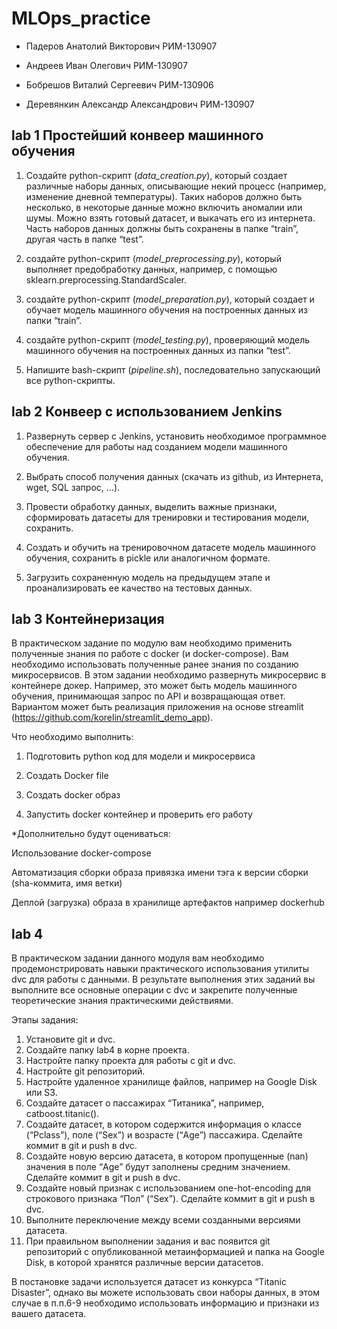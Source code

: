 # MLOps_practice

- Падеров Анатолий Викторович РИМ-130907

- Андреев Иван Олегович РИМ-130907

- Бобрешов Виталий Сергеевич РИМ-130906

- Деревянкин Александр Александрович РИМ-130907


## lab 1 Простейший конвеер машинного обучения

1.	Создайте python-скрипт (_data_creation.py_), который создает различные наборы данных, описывающие некий процесс (например, изменение дневной температуры). Таких наборов должно быть несколько, в некоторые данные можно включить аномалии или шумы. Можно взять готовый датасет, и выкачать его из интернета. Часть наборов данных должны быть сохранены в папке “train”, другая часть в папке “test”.

2.	создайте python-скрипт (_model_preprocessing.py_), который выполняет предобработку данных, например, с помощью sklearn.preprocessing.StandardScaler.

3.	создайте python-скрипт (_model_preparation.py_), который создает и обучает модель машинного обучения на построенных данных из папки “train”.

4.	создайте python-скрипт (_model_testing.py_), проверяющий модель машинного обучения на построенных данных из папки “test”.

5.	Напишите bash-скрипт (_pipeline.sh_), последовательно запускающий все python-скрипты.

## lab 2 Конвеер с использованием Jenkins

1. Развернуть сервер с Jenkins, установить необходимое программное обеспечение для работы над созданием модели машинного обучения.
   
2. Выбрать способ получения данных (скачать из github, из Интернета, wget, SQL запрос, …).
   
3. Провести обработку данных, выделить важные признаки, сформировать датасеты для тренировки и тестирования модели, сохранить.
   
4. Создать и обучить на тренировочном датасете модель машинного обучения, сохранить в pickle или аналогичном формате.
   
5. Загрузить сохраненную модель на ​предыдущем этапе и проанализировать ее качество на тестовых данных. 


## lab 3 Контейнеризация

В практическом задание по модулю вам необходимо применить полученные знания по работе с docker (и docker-compose). Вам необходимо использовать полученные ранее знания по созданию микросервисов. В этом задании необходимо развернуть микросервис в контейнере докер. Например, это может быть модель машинного обучения, принимающая запрос по API и возвращающая ответ. Вариантом может быть реализация приложения на основе streamlit (https://github.com/korelin/streamlit_demo_app). 

Что необходимо выполнить:

1) Подготовить python код для модели и микросервиса

2) Создать Docker file

3) Создать docker образ

4) Запустить docker контейнер и проверить его работу

*Дополнительно будут оцениваться:

Использование docker-compose

Автоматизация сборки образа привязка имени тэга к версии сборки (sha-коммита, имя ветки)

Деплой (загрузка) образа в хранилище артефактов например dockerhub


## lab 4 

В практическом задании данного модуля вам необходимо продемонстрировать навыки практического использования утилиты dvc для работы с данными. В результате выполнения этих заданий вы выполните все основные операции с dvc и закрепите полученные теоретические знания практическими действиями. 

Этапы задания: 

1) Установите git и dvc. 
2) Создайте папку lab4 в корне проекта. 
3) Настройте папку проекта для работы с git и dvc. 
4) Настройте git репозиторий. 
5) Настройте удаленное хранилище файлов, например на Google Disk или S3. 
6) Создайте датасет о пассажирах “Титаника”, например, catboost.titanic(). 
7) Создайте датасет, в котором содержится информация о классе (“Pclass”),  поле (“Sex”) и возрасте (“Age”) пассажира. Сделайте коммит в git и push в dvc. 
8) Создайте новую версию датасета, в котором пропущенные (nan) значения в поле “Age” будут заполнены средним значением. Сделайте коммит в git и push в dvc. 
9) Создайте новый признак с использованием one-hot-encoding для строкового признака “Пол” (“Sex”). Сделайте коммит в git и push в dvc. 
10) Выполните переключение между всеми созданными версиями датасета. 
11) При правильном выполнении задания и вас появится git репозиторий с опубликованной метаинформацией и папка на Google Disk, в которой хранятся различные версии датасетов. 

В постановке задачи используется датасет из конкурса “Titanic Disaster”, однако вы можете использовать свои наборы данных, в этом случае в п.п.6-9 необходимо использовать информацию и признаки из вашего датасета. 
